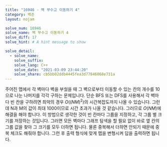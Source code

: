 ```yaml
---
title: "16946 - 벽 부수고 이동하기 4"
category: 백준
layout: nojam

solve_num: 16946
solve_name: 벽 부수고 이동하기 4
solve_diff: 17
solve_hint: # A hint message to show

solve_detail:
  - solve_name:
    solve_suffix:
    solve_lang: C++
    solve_date: "2021-03-09 23:44:20"
    solve_share: cb5bb02ddb4445fea3d77846068e731a
---
```


주어진 맵에서 각 벽마다 벽을 부쉈을 때 그 벽으로부터 이동할 수 있는 칸의 개수를 10으로 나눈 나머지를 각각 구하는 문제입니다. 단순 BFS 또는 DFS를 사용해서 각 벽마다 빈 칸을 구하려면 최악의 경우 $O((NM)^2)$의 시간복잡도까지 나올 수 있습니다. 그런데 N과 M의 값이 최대 1000이므로 시간 초과가 나올 것 같습니다. 그러므로 $O(NM)$에 해결을 해야 합니다. 이 방법으로 생각한 것이 빈 칸마다 그룹을 지정하고, 각 그룹 별 크기를 저장하는 것입니다. 그러면 모든 벽마다 그래프 탐색을 할 필요 없이 바로 옆 칸의 그룹 값을 찾아 그 크기를 모두 더하면 됩니다. 물론 중복해서 더하면 안되기 때문에 중복 체크도 해줘야 합니다. 그런 후 출력 형식에 맞게 맵을 변형시켜 답을 출력하면 됩니다.
